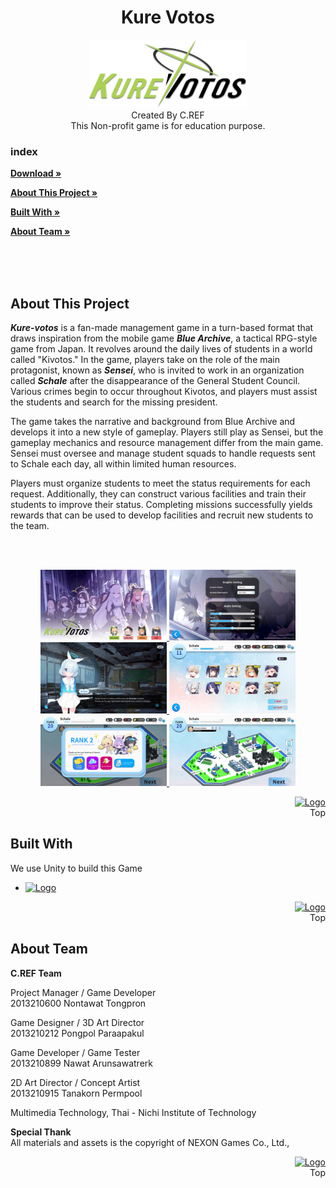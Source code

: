 <a name="readme-top"></a>

<div align="center">
  <h1 align="center">Kure Votos</h3>
  <a href="https://github.com/n-prxn/MTE-455-Group-2-C.REF">
    <img src="/Assets/UI/Kurevotos_logo_2.png" alt="Logo" width="50%" height="auto">
  </a>
</div>

<div align="center">
Created By C.REF<br>
This Non-profit game is for education purpose.
</div>

### index
<a href="/../../releases/latest/"><strong>Download »</strong> </a>

<a href="#About" ><strong>About This Project »</strong> </a>

<a href="#Built" ><strong>Built With »</strong> </a>

<a href="#Team" ><strong>About Team »</strong> </a>

<br><br><br>


<a name="About"></a>
## About This Project
<strong>*Kure-votos*</strong> is a fan-made management game in a turn-based format that draws inspiration from the mobile game <strong>*Blue Archive*</strong>, a tactical RPG-style game from Japan. It revolves around the daily lives of students in a world called "Kivotos." In the game, players take on the role of the main protagonist, known as <strong>*Sensei*</strong>, who is invited to work in an organization called <b>*Schale*</b> after the disappearance of the General Student Council. Various crimes begin to occur throughout Kivotos, and players must assist the students and search for the missing president.

The game takes the narrative and background from Blue Archive and develops it into a new style of gameplay. Players still play as Sensei, but the gameplay mechanics and resource management differ from the main game. Sensei must oversee and manage student squads to handle requests sent to Schale each day, all within limited human resources.

Players must organize students to meet the status requirements for each request. Additionally, they can construct various facilities and train their students to improve their status. Completing missions successfully yields rewards that can be used to develop facilities and recruit new students to the team.

<br><br>
<div align="center">
  <a href="/screenshot/1.jpg">
    <img src="/screenshot/1.jpg" alt="Logo" width="40%" height="auto">
   </a>
    <a href="/screenshot/2.jpg">
    <img src="/screenshot/2.jpg" alt="Logo" width="40%" height="auto">
   </a>
    <a href="/screenshot/3.jpg">
    <img src="/screenshot/3.jpg" alt="Logo" width="40%" height="auto">
   </a>
    <a href="/screenshot/4.jpg">
    <img src="/screenshot/4.jpg" alt="Logo" width="40%" height="auto">
   </a>
    <a href="/screenshot/5.jpg">
    <img src="/screenshot/5.jpg" alt="Logo" width="40%" height="auto">
   </a>
    <a href="/screenshot/6.jpg">
    <img src="/screenshot/6.jpg" alt="Logo" width="40%" height="auto">
   </a>

  </a>
</div>

<p align="right">
  <a href="#readme-top"><img src="https://static.thenounproject.com/png/691751-200.png" alt="Logo" width="auto" height="30"></a>
  <br>
  Top
</p>


<a name="Built"></a>
## Built With

We use Unity to build this Game

* <a href="https://unity.com/">
   <img src="https://upload.wikimedia.org/wikipedia/commons/thumb/8/8a/Official_unity_logo.png/640px-Official_unity_logo.png" alt="Logo" width="10%" height="auto">
  </a>


<p align="right">
  <a href="#readme-top"><img src="https://static.thenounproject.com/png/691751-200.png" alt="Logo" width="auto" height="30"></a>
  <br>
  Top
</p>

<a name="Team"></a>
## About Team

<strong>C.REF Team</strong>

Project Manager / Game Developer<br>
    2013210600   Nontawat Tongpron

Game Designer / 3D Art Director<br>
<t>2013210212   Pongpol Paraapakul
 
Game Developer / Game Tester<br>
    2013210899   Nawat Arunsawatrerk

2D Art Director / Concept Artist<br>
    2013210915   Tanakorn Permpool

Multimedia Technology, Thai - Nichi Institute of Technology<br>

<strong>Special Thank</strong><br>
All materials and assets is the copyright of NEXON Games Co., Ltd.,


<p align="right">
  <a href="#readme-top"><img src="https://static.thenounproject.com/png/691751-200.png" alt="Logo" width="auto" height="30"></a>
  <br>
  Top
</p>

[React.js]: https://img.shields.io/badge/React-20232A?style=for-the-badge&logo=react&logoColor=61DAFB
[React-url]: https://reactjs.org/
